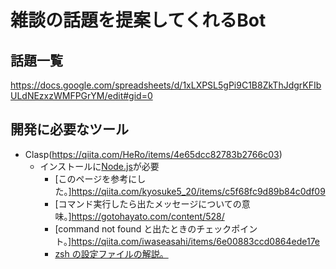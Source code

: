 # 雑談の話題を提案してくれるBot
## 話題一覧
https://docs.google.com/spreadsheets/d/1xLXPSL5gPi9C1B8ZkThJdgrKFIbULdNEzxzWMFPGrYM/edit#gid=0

## 開発に必要なツール
- Clasp(https://qiita.com/HeRo/items/4e65dcc82783b2766c03)
  - インストールに[Node.js](https://nodejs.org/ja/download/)が必要
    - [このページを参考にした。]https://qiita.com/kyosuke5_20/items/c5f68fc9d89b84c0df09
    - [コマンド実行したら出たメッセージについての意味。]https://gotohayato.com/content/528/
    - [command not found と出たときのチェックポイント。]https://qiita.com/iwaseasahi/items/6e00883ccd0864ede17e
    - [zsh の設定ファイルの解説。](https://suwaru.tokyo/zshenv/)

